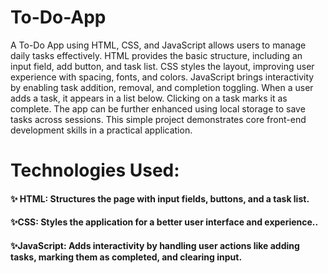 # To-Do-App

A To-Do App using HTML, CSS, and JavaScript allows users to manage daily tasks effectively. HTML provides the basic structure, including an input field, add button, and task list. CSS styles the layout, improving user experience with spacing, fonts, and colors. JavaScript brings interactivity by enabling task addition, removal, and completion toggling. When a user adds a task, it appears in a list below. Clicking on a task marks it as complete. The app can be further enhanced using local storage to save tasks across sessions. This simple project demonstrates core front-end development skills in a practical application.


  # Technologies Used:

  <div>
    <h4> ✨ HTML: Structures the page with input fields, buttons, and a task list.</h4>
    <h4>✨CSS: Styles the application for a better user interface and experience..</h4>
    <h4>✨JavaScript: Adds interactivity by handling user actions like adding tasks, marking them as completed, and clearing input.</h4>
    
  </div>
